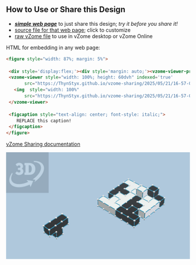 
## How to Use or Share this Design

 - [***simple web page***](<https://ThynStyx.github.io/vzome-sharing/2025/05/21/16-57-06-Gobus-puzzle-with-scenes-2/>) to just share this design; *try it before you share it!*
 - [source file for that web page](<https://github.com/ThynStyx/vzome-sharing/edit/main/2025/05/21/16-57-06-Gobus-puzzle-with-scenes-2/index.md>); click to customize
 - [raw vZome file](<https://raw.githubusercontent.com/ThynStyx/vzome-sharing/main/2025/05/21/16-57-06-Gobus-puzzle-with-scenes-2/Gobus-puzzle-with-scenes-2.vZome>) to use in vZome desktop or vZome Online
 
 HTML for embedding in any web page:
 ```html
<figure style="width: 87%; margin: 5%">
  
  <div style='display:flex;'><div style='margin: auto;'><vzome-viewer-previous label='prev step'></vzome-viewer-previous><vzome-viewer-next label='next step'></vzome-viewer-next></div></div>
  <vzome-viewer style="width: 100%; height: 60dvh" indexed='true'
        src="https://ThynStyx.github.io/vzome-sharing/2025/05/21/16-57-06-Gobus-puzzle-with-scenes-2/Gobus-puzzle-with-scenes-2.vZome" >
    <img  style="width: 100%"
        src="https://ThynStyx.github.io/vzome-sharing/2025/05/21/16-57-06-Gobus-puzzle-with-scenes-2/Gobus-puzzle-with-scenes-2.png" >
  </vzome-viewer>

  <figcaption style="text-align: center; font-style: italic;">
     REPLACE this caption!
  </figcaption>
</figure>

 ```

[vZome Sharing documentation](https://vzome.github.io/vzome/sharing.html#how-it-works)

![Image](<Gobus-puzzle-with-scenes-2.png>)

